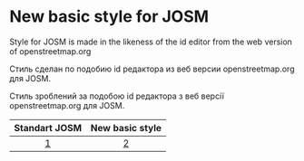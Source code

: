 # New basic style for JOSM

Style for JOSM is made in the likeness of the id editor from the web version of openstreetmap.org

Cтиль сделан по подобию id рeдактора из веб версии openstreetmap.org для JOSM.

Cтиль зроблений за подобою id рeдактора з веб версії openstreetmap.org для JOSM.

| Standart JOSM | New basic style    |
| :-----------: |:------------------:| 
| [1](https://pasharm.github.io/New_basic_style_for_JOSM/preview/1.jpg)     | [2](https://pasharm.github.io/New_basic_style_for_JOSM/preview/2.jpg)|
